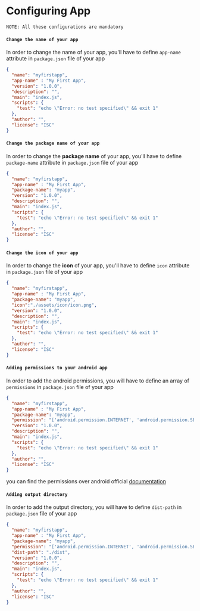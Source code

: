 # Configuring App

`NOTE: All these configurations are mandatory`

#### `Change the name of your app`
In order to change the name of your app, you'll have to define `app-name` attribute in `package.json` file of your app

```json
{
  "name": "myfirstapp",
  "app-name" : "My First App",
  "version": "1.0.0",
  "description": "",
  "main": "index.js",
  "scripts": {
    "test": "echo \"Error: no test specified\" && exit 1"
  },
  "author": "",
  "license": "ISC"
}
```

#### `Change the package name of your app`
In order to change the **package name** of your app, you'll have to define `package-name` attribute in `package.json` file of your app

```json
{
  "name": "myfirstapp",
  "app-name" : "My First App",
  "package-name": "myapp",
  "version": "1.0.0",
  "description": "",
  "main": "index.js",
  "scripts": {
    "test": "echo \"Error: no test specified\" && exit 1"
  },
  "author": "",
  "license": "ISC"
}
```

#### `Change the icon of your app`
In order to change the **icon** of your app, you'll have to define `icon` attribute in `package.json` file of your app

```json
{
  "name": "myfirstapp",
  "app-name" : "My First App",
  "package-name": "myapp",
  "icon":"./assets/icon/icon.png",
  "version": "1.0.0",
  "description": "",
  "main": "index.js",
  "scripts": {
    "test": "echo \"Error: no test specified\" && exit 1"
  },
  "author": "",
  "license": "ISC"
}
```

#### `Adding permissions to your android app`
In order to add the android permissions, you will have to define an array of `permissions` in `package.json` file of your app

```json
{
  "name": "myfirstapp",
  "app-name" : "My First App",
  "package-name": "myapp",
  "permission": "['android.permission.INTERNET', 'android.permission.SEND_SMS']",
  "version": "1.0.0",
  "description": "",
  "main": "index.js",
  "scripts": {
    "test": "echo \"Error: no test specified\" && exit 1"
  },
  "author": "",
  "license": "ISC"
}
```

you can find the permissions over android official [documentation](https://developer.android.com/guide/topics/permissions/overview)

#### `Adding output directory`
In order to add the output directory, you will have to define `dist-path` in `package.json` file of your app

```json
{
  "name": "myfirstapp",
  "app-name" : "My First App",
  "package-name": "myapp",
  "permission": "['android.permission.INTERNET', 'android.permission.SEND_SMS']",
  "dist-path": "./dist",
  "version": "1.0.0",
  "description": "",
  "main": "index.js",
  "scripts": {
    "test": "echo \"Error: no test specified\" && exit 1"
  },
  "author": "",
  "license": "ISC"
}
```
